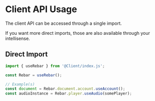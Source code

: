 # Client API Usage

The client API can be accessed through a single import.

If you want more direct imports, those are also available through your intellisense.

## Direct Import

```ts
import { useRebar } from '@Client/index.js';

const Rebar = useRebar();

// Example(s)
const document = Rebar.document.account.useAccount();
const audioInstance = Rebar.player.useAudio(somePlayer);
```
